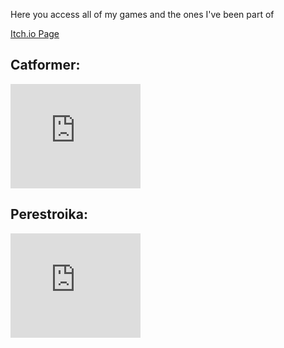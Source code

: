 Here you access all of my games and the ones I've been part of

[Itch.io Page](https://riesyeti.itch.io)

## Catformer:

<iframe src="https://itch.io/embed/670030?bg_color=222222&amp;fg_color=eeeeee&amp;link_color=a65bfa&amp;border_color=363636" width="208" height="167" frameborder="0"><a href="https://riesyeti.itch.io/catformer">Catformer by Riesyeti</a></iframe>


## Perestroika:

<iframe src="https://itch.io/embed/677649?dark=true" width="208" height="167" frameborder="0"><a href="https://riesyeti.itch.io/perestroika">Perestroika by Riesyeti</a></iframe>
